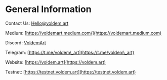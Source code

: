 # General Information

Contact Us: Hello@voldem.art

Medium: [https://voldemart.medium.com/](https://voldemart.medium.com)

Discord: [VoldemArt ](https://discord.gg/2EFCewzqp8)

Telegram: [https://t.me/voldem\_art](https://t.me/voldem\_art)

Website: [https://voldem.art](https://voldem.art)

Testnet: [https://testnet.voldem.art](https://testnet.voldem.art)
